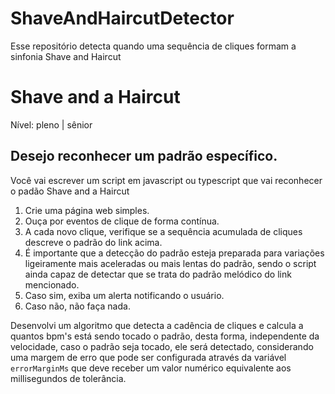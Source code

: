 # ShaveAndHaircutDetector
Esse repositório detecta quando uma sequência de cliques formam a sinfonia Shave and Haircut

# Shave and a Haircut

Nível: pleno | sênior

## Desejo reconhecer um padrão específico.
Você vai escrever um script em javascript ou typescript que vai reconhecer o padão Shave and a Haircut

1. Crie uma página web simples.
2. Ouça por eventos de clique de forma contínua.
3. A cada novo clique, verifique se a sequência acumulada de cliques descreve o padrão do link acima.
4. É importante que a detecção do padrão esteja preparada para variações ligeiramente mais aceleradas ou mais lentas do padrão, sendo o script ainda capaz de detectar que se trata do padrão melódico do link mencionado.
5. Caso sim, exiba um alerta notificando o usuário.
6. Caso não, não faça nada.


Desenvolvi um algoritmo que detecta a cadência de cliques e calcula a quantos bpm's está sendo tocado o padrão, desta forma, independente da velocidade, caso o padrão seja tocado, ele será detectado, considerando uma margem de erro que pode ser configurada através da variável `errorMarginMs` que deve receber um valor numérico equivalente aos millisegundos de tolerância. 
